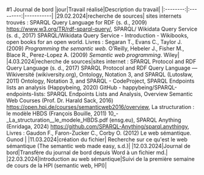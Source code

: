 #1 Journal de bord
|jour|Travail réalisé|Description du travail|
|:--------:|:---------:|-----------|
|29.02.2024|recherche de sources| sites internets trouvés :   SPARQL Query Language for RDF (s. d., 2009) https://www.w3.org/TR/rdf-sparql-query/,    SPARQL/ Wikidata Query Service (s. d., 2017) SPARQL/Wikidata Query Service - Introduction - Wikibooks, open books for an open world. Livres : Segaran T., Evans C., Taylor J. (2009) *Programming the semantic web*. O’Reilly,   Hebeler J., Fisher M., Blace R., Perez-Lopez A. (2009) *Semantic web programming*. Wiley|
|4.03.2024|recherche de sources|sites internet : SPARQL Protocol and RDF Query Language (s. d., 2017) SPARQL Protocol and RDF Query Language — Wikiversité (wikiversity.org),   Ontology, Notation 3, and SPARQL (Lutosław, 2011) Ontology, Notation 3, and SPARQL - CodeProject,   SPARQL Endpoints lists an analysis (Happybeing, 2020) GitHub - happybeing/SPARQL-endpoints-lists: SPARQL Endpoints Lists and Analysis,  Overview Semantic Web Courses (Prof. Dr. Harald Sack, 2016) https://open.hpi.de/courses/semanticweb2016/overview,   La structuration : le modèle HBDS (François Bouille, 2011) 10_-_La_structuration__le_modele_HBDS.pdf (ensg.eu), SPARQL Anything (Enridaga, 2024) https://github.com/SPARQL-Anything/sparql.anythingy, Livres : Gaudon F., Faron-Zucker C., Corby O. (2012) Le web sémantique. Gunod |
|11.03.2024|création du fichier| Recherche sur ce qu'est le web sémantique (The semantic web made easy, s.d.)|
|12.03.2024|Journal de bord|Transfère du journal de bord depuis Word à un fichier md.|
|22.03.2024|Introduction au web sémantique|Suivi de la première semaine de cours de la HPI (semantic web, HPI)|